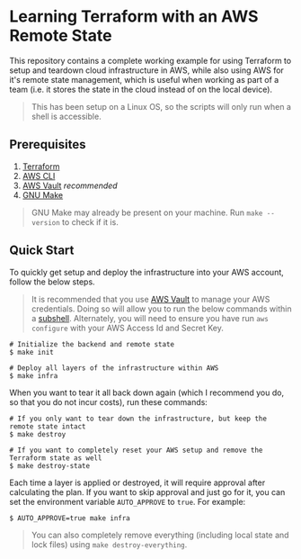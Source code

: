 # Learning Terraform with an AWS Remote State

This repository contains a complete working example for using Terraform to setup and teardown cloud infrastructure in AWS, while also using AWS for it's remote state management, which is useful when working as part of a team (i.e. it stores the state in the cloud instead of on the local device).

> This has been setup on a Linux OS, so the scripts will only run when a shell is accessible.

## Prerequisites

1. [Terraform](https://learn.hashicorp.com/tutorials/terraform/install-cli)
1. [AWS CLI](https://docs.aws.amazon.com/cli/latest/userguide/getting-started-install.html)
1. [AWS Vault](https://github.com/99designs/aws-vault) _recommended_
1. [GNU Make](https://www.gnu.org/software/make/)

> GNU Make may already be present on your machine. Run `make --version` to check if it is.

## Quick Start

To quickly get setup and deploy the infrastructure into your AWS account, follow the below steps.

> It is recommended that you use [AWS Vault](https://github.com/99designs/aws-vault) to manage your AWS credentials. Doing so will allow you to run the below commands within a [subshell](https://tldp.org/LDP/abs/html/subshells.html). Alternately, you will need to ensure you have run `aws configure` with your AWS Access Id and Secret Key.

```shell
# Initialize the backend and remote state
$ make init

# Deploy all layers of the infrastructure within AWS
$ make infra
```

When you want to tear it all back down again (which I recommend you do, so that you do not incur costs), run these commands:

```shell
# If you only want to tear down the infrastructure, but keep the remote state intact
$ make destroy

# If you want to completely reset your AWS setup and remove the Terraform state as well
$ make destroy-state
```

Each time a layer is applied or destroyed, it will require approval after calculating the plan. If you want to skip approval and just go for it, you can set the environment variable `AUTO_APPROVE` to `true`. For example:

```shell
$ AUTO_APPROVE=true make infra
```

> You can also completely remove everything (including local state and lock files) using `make destroy-everything`.
